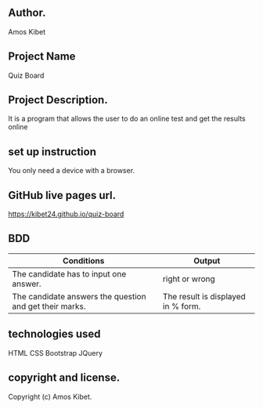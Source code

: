 ## Author.
Amos Kibet

## Project Name
Quiz Board

## Project Description.
It is a program that allows the user to do an online test and get the results online

## set up instruction
You only need a device with a browser.

## GitHub live pages url.
https://kibet24.github.io/quiz-board

## BDD
| Conditions                                              | Output                              |
|---------------------------------------------------------|-------------------------------------|
| The candidate has to input one answer.                  | right or wrong                      |
| The candidate answers the question and get their marks. | The result is displayed in % form.  |

## technologies used
 HTML
 CSS
 Bootstrap
 JQuery

## copyright and license.
Copyright (c) Amos Kibet.
